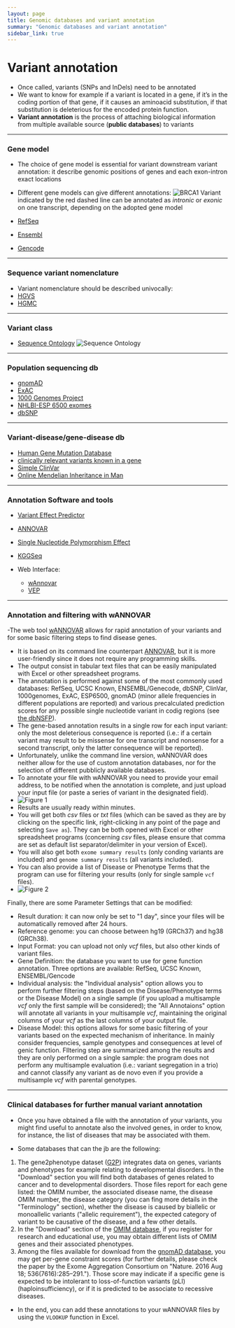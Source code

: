 ```yaml
---
layout: page
title: Genomic databases and variant annotation
summary: "Genomic databases and variant annotation"
sidebar_link: true
---
```


# Variant annotation

-	Once called, variants (SNPs and InDels) need to be annotated
-	We want to know for example if a variant is located in a gene, if it’s in the coding portion of that gene, if it causes an aminoacid substitution, if that substitution is deleterious for the encoded protein function.
-	**Variant annotation** is the process of attaching biological information from multiple available source (**public databases**) to variants
---
### Gene model

-	The choice of gene model is essential for variant downstream variant annotation: it describe genomic positions of genes and each exon-intron exact locations
-	Different gene models can give different annotations:
![BRCA1]({{site.url}}{{site.baseurl}}/images/brca1_var.jpg)
Variant indicated by the red dashed line can be annotated as *intronic* or *exonic* on one transcript, depending on the adopted gene model

- [RefSeq](https://www.ncbi.nlm.nih.gov/refseq/)
- [Ensembl](https://www.ensembl.org/Homo_sapiens/Info/Index)
- [Gencode](https://www.gencodegenes.org/human/)
---
### Sequence variant nomenclature

-	Variant nomenclature should be described univocally:
- [HGVS](https://varnomen.hgvs.org/)
- [HGMC](https://www.genenames.org/)

---
### Variant class
   - [Sequence Ontology](http://www.sequenceontology.org/)
   ![Sequence Ontology]({{site.url}}{{site.baseurl}}/images/seqOnt.png)

---
### Population sequencing db
   - [gnomAD](https://gnomad.broadinstitute.org/)
   - [ExAC](http://exac.broadinstitute.org/)
   - [1000 Genomes Project](https://www.internationalgenome.org/)
   - [NHLBI-ESP 6500 exomes](https://evs.gs.washington.edu/EVS/)
   - [dbSNP](https://www.ncbi.nlm.nih.gov/snp/)

---
### Variant-disease/gene-disease db

   - [Human Gene Mutation Database](http://www.hgmd.cf.ac.uk/ac/index.php)
   - [clinically relevant variants known in a gene](https://www.ncbi.nlm.nih.gov/clinvar/)
   - [Simple ClinVar](http://simple-clinvar.broadinstitute.org/)
   - [Online Mendelian Inheritance in Man](https://www.omim.org/)

---
### Annotation Software and tools


   - [Variant Effect Predictor](https://www.ensembl.org/info/docs/tools/vep/index.html)
   - [ANNOVAR]( http://annovar.openbioinformatics.org/en/latest/)
   - [Single Nucleotide Polymorphism Effect](http://snpeff.sourceforge.net/)
   - [KGGSeq](http://grass.cgs.hku.hk/limx/kggseq/)

- Web Interface:
   - [wAnnovar](http://wannovar.wglab.org)
   - [VEP](http://grch37.ensembl.org/Homo_sapiens/Tools/VEP)

---
### Annotation and filtering with wANNOVAR

-The web tool [wANNOVAR](http://wannovar.wglab.org/index.php) allows for rapid annotation of your variants and for some basic filtering steps to find disease genes.
- It is based on its command line counterpart [ANNOVAR](http://annovar.openbioinformatics.org/), but it is more user-friendly since it does not require any programming skills.
- The output consist in tabular text files that can be easily manipulated with Excel or other spreadsheet programs.
- The annotation is performed against some of the most commonly used databases: RefSeq, UCSC Known, ENSEMBL/Genecode, dbSNP, ClinVar, 1000genomes, ExAC, ESP6500, gnomAD (minor allele frequencies in different populations are reported) and various precalculated prediction scores for any possible single nucleotide variant in codig regions (see [the dbNSFP](https://sites.google.com/site/jpopgen/dbNSFP)). 
- The gene-based annotation results in a single row for each input variant: only the most deleterious consequence is reported (i.e.: if a certain variant may result to be missense for one transcript and nonsense for a second transcript, only the latter consequence will be reported).
- Unfortunately, unlike the command line version, wANNOVAR does neither allow for the use of custom annotation databases, nor for the selection of different pubblicly available databases.
- To annotate your file with wANNOVAR you need to provide your email address, to be notified when the annotation is complete,  and just upload your input file (or paste a series of variant in the designated field).
- ![Figure 1]({{site.url}}{{site.baseurl}}/images/wann_fig1.png)
- Results are usually ready within minutes.
- You will get both *csv* files or *txt* files (which can be saved as they are by clicking on the specific link, right-clicking in any point of the page and selecting `Save as`). They can be both opened with Excel or other spreadsheet programs (concerning *csv* files, please ensure that comma are set as default list separator/delimiter in your version of Excel).
- You will also get both `exome summary results` (only conding variants are included) and `genome summary results` (all variants included).
- You can also provide a list of Disease or Phenotype Terms that the program can use for filtering your results (only for single sample `vcf` files).
- ![Figure 2]({{site.url}}{{site.baseurl}}/images/wann_fig2.png)

Finally, there are some Parameter Settings that can be modified:
   - Result duration: it can now only be set to "1 day", since your files will be automatically removed after 24 hours.
   - Reference genome: you can choose between hg19 (GRCh37) and hg38 (GRCh38).
   - Input Format: you can upload not only *vcf* files, but also other kinds of variant files.
   - Gene Definition: the database you want to use for gene function annotation. Three oprtions are available: RefSeq, UCSC Known, ENSEMBL/Gencode
   - Individual analysis: the "Individual analysis" option allows you to perform further filtering steps (based on the Disease/Phenotype terms or the Disease Model) on a single sample (if you upload a multisample *vcf* only the first sample will be considered); the "All Annotaions" option will annotate all variants in your multisample *vcf*, maintaining the original columns of your *vcf* as the last columns of your output file.
   - Disease Model: this options allows for some basic filtering of your variants based on the expected mechanism of inheritance. In mainly consider frequencies, sample genotypes and consequences at level of genic function. FIltering step are summarized among the results and they are only performed on a single sample: the program does not perform any multisample evaluation (i.e.: variant segregation in a trio) and cannot classify any variant as de novo even if you provide a multisample *vcf* with parental genotypes.

---
### Clinical databases for further manual variant annotation

- Once you have obtained a file with the annotation of your variants, you might find useful to annotate also the involved genes, in order to know, for instance, the list of diseases that may be associated with them.

- Some databases that can the jb are the following:
1. The gene2phenotype dataset ([G2P](https://www.ebi.ac.uk/gene2phenotype/disclaimer)) integrates data on genes, variants and phenotypes for example relating to developmental disorders. In the "Download" section you will find both databases of genes related to cancer and to developmental disorders. Those files report for each gene listed: the OMIM number, the associated disease name, the disease OMIM number, the disease category (you can fing more details in the "Terminology" section), whether the disease is caused by biallelic or monoallelic variants ("allelic requirement"), the expected category of variant to be causative of the disease, and a few other details.
2. In the "Download" section of the [OMIM database](https://www.omim.org/downloads/), if you register for research and educational use, you may obtain different lists of OMIM genes and their associated phenotypes.
3. Among the files available for download from the [gnomAD database](https://gnomad.broadinstitute.org/downloads#constraint), you may get per-gene constraint scores (for further details, please check the paper by the Exome Aggregation Consortium on "Nature. 2016 Aug 18; 536(7616):285–291."). Those score may indicate if a specific gene is expected to be intolerant to loss-of-function variants (pLI) (haploinsufficiency), or if it is predicted to be associate to recessive diseases.
- In the end, you can add these annotations to your wANNOVAR files by using the `VLOOKUP` function in Excel.
